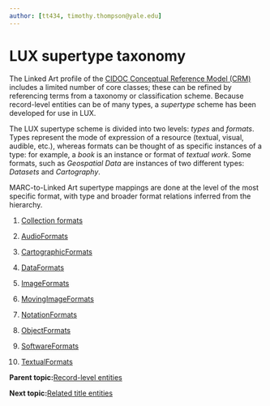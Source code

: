```yaml
---
author: [tt434, timothy.thompson@yale.edu]
---
```


# LUX supertype taxonomy

The Linked Art profile of the [CIDOC Conceptual Reference Model \(CRM\)](http://www.cidoc-crm.org/html/5.0.4/cidoc-crm.html) includes a limited number of core classes; these can be refined by referencing terms from a taxonomy or classification scheme. Because record-level entities can be of many types, a *supertype* scheme has been developed for use in LUX.

The LUX supertype scheme is divided into two levels: *types* and *formats*. Types represent the mode of expression of a resource \(textual, visual, audible, etc.\), whereas formats can be thought of as specific instances of a type: for example, a *book* is an instance or format of *textual work*. Some formats, such as *Geospatial Data* are instances of two different types: *Datasets* and *Cartography*.

MARC-to-Linked Art supertype mappings are done at the level of the most specific format, with type and broader format relations inferred from the hierarchy.



1.  [Collection formats](../../concepts/supertypes/collectionformats.md)  

2.  [AudioFormats](../../concepts/supertypes/audioformats.md)  

3.  [CartographicFormats](../../concepts/supertypes/cartographicformats.md)  

4.  [DataFormats](../../concepts/supertypes/dataformats.md)  

5.  [ImageFormats](../../concepts/supertypes/imageformats.md)  

6.  [MovingImageFormats](../../concepts/supertypes/movingimageformats.md)  

7.  [NotationFormats](../../concepts/supertypes/notationformats.md)  

8.  [ObjectFormats](../../concepts/supertypes/objectformats.md)  

9.  [SoftwareFormats](../../concepts/supertypes/softwareformats.md)  

10. [TextualFormats](../../concepts/supertypes/textualformats.md)  


**Parent topic:**[Record-level entities](../../concepts/record_level_entities.md)

**Next topic:**[Related title entities](../../tasks/titles/related_title_entities.md)

